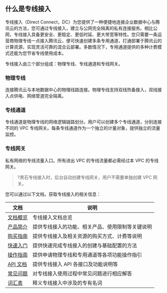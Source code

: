 ## 什么是专线接入
专线接入（Direct Connect，DC）为您提供了一种便捷地连接企业数据中心与腾讯云的方法，您可通过专线接入，建立与公网完全隔离的私有连接服务。相比公网，专线接入具备更安全、更稳定、更低时延、更大带宽等特性。您只需要一条运营商物理专线一点接入腾讯云，便可快速创建多条专用通道，打通部署于腾讯云的计算资源，实现灵活可靠的混合云部署。多数情况下，专用通道提供的多种计费模式还能为您节省专线使用成本。

专线接入由三个部分组成：物理专线、专线通道和专线网关。
### 物理专线
连接腾讯云与本地数据中心的物理线路连接。物理专线支持双线热备接入，双线接入点供电、网络管道完全隔离。

### 专线通道
专线通道是物理专线的网络逻辑链路划分。用户可以创建多个专线通道，分别连接不同的 VPC 专线网关。每条专线通道作为一个独立的计量对象，提供独立的流量监控。

### 专线网关
私有网络的专线流量入口。所有进出 VPC 的专线流量都必需经过本 VPC 的专线网关。
>?黑石专线接入时，后台自动创建专线网关，用户不需要单独创建 VPC 网关。


您可以通过以下文档，获取专线接入的相关信息：

| 文档                                       | 说明                       |
| ---------------------------------------- | ------------------------ |
| [文档概览](https://cloud.tencent.com/document/product/216) | 专线接入文档总览                 |
| [产品简介](https://cloud.tencent.com/document/product/216/544) | 提供专线接入的功能、相关产品、使用限制等关键说明 |
| [购买指南](https://cloud.tencent.com/document/product/576/18530) | 提供专线接入及相关资源的购买方式、计费等说明   |
| [快速入门](https://cloud.tencent.com/document/product/216/7557) | 提供快速完成专线接入的创建与基础配置的方法    |
| [操作指南](https://cloud.tencent.com/document/product/216/19261) | 提供申请物理专线和专用通道等各项功能操作指引   |
| [API 文档](https://cloud.tencent.com/document/product/216/18404) | 提供专线接入 API 各接口及功能说明等     |
| [常见问题](https://cloud.tencent.com/document/product/216/18916) | 对专线接入使用过程中常见问题进行相应解答     |
| [词汇表](https://cloud.tencent.com/document/product/216/18514) | 释义专线接入中涉及的专有名词           |
